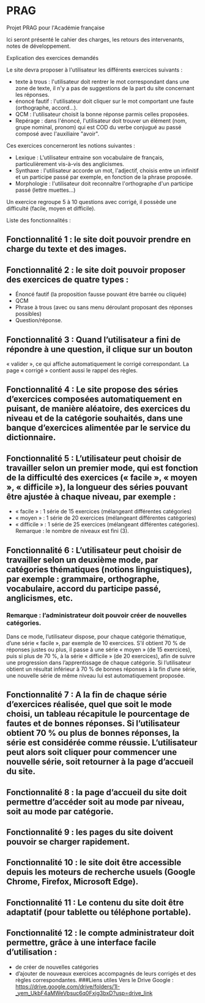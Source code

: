 # PRAG
Projet PRAG pour l'Académie française

Ici seront présenté le cahier des charges, les retours des intervenants, notes de développement.

Explication des exercices demandés

Le site devra proposer à l'utilisateur les différents exercices suivants :
- texte à trous : l'utilisateur doit rentrer le mot correspondant dans une zone de texte, il n'y a pas de suggestions de la part du site concernant les réponses.
- énoncé fautif : l'utilisateur doit cliquer sur le mot comportant une faute (orthographe, accord...).
- QCM : l'utilisateur choisit la bonne réponse parmis celles proposées.
- Repérage : dans l'énoncé, l'utilisateur doit trouver un élément (nom, grupe nominal, pronom) qui est COD du verbe conjugué au passé composé avec l'auxiliaire "avoir".

Ces exercices concerneront les notions suivantes :
- Lexique : L'utilisateur entraine son vocabulaire de français, particulièrement vis-à-vis des anglicismes.
- Synthaxe : l'utilisateur accorde un mot, l'adjectif, choisis entre un infinitif et un participe passé par exemple, en fonction de la phrase proposée.
- Morphologie : l'utilisateur doit reconnaître l'orthographe d'un participe passé (lettre muettes...)

Un exercice regroupe 5 à 10 questions avec corrigé, il possède une difficulté (facile, moyen et difficile).

Liste des fonctionnalités :
## Fonctionnalité 1 : le site doit pouvoir prendre en charge du texte et des images.
## Fonctionnalité 2 : le site doit pouvoir proposer des exercices de quatre types :
- Énoncé fautif (la proposition fausse pouvant être barrée ou cliquée)
- QCM
- Phrase à trous (avec ou sans menu déroulant proposant des réponses possibles)
- Question/réponse.
## Fonctionnalité 3 : Quand l’utilisateur a fini de répondre à une question, il clique sur un bouton
« valider », ce qui affiche automatiquement le corrigé correspondant. La page « corrigé » contient
aussi le rappel des règles.
## Fonctionnalité 4 : Le site propose des séries d’exercices composées automatiquement en puisant, de manière aléatoire, des exercices du niveau et de la catégorie souhaités, dans une banque d’exercices alimentée par le service du dictionnaire.
## Fonctionnalité 5 : L’utilisateur peut choisir de travailler selon un premier mode, qui est fonction de la difficulté des exercices (« facile », « moyen », « difficile »), la longueur des séries pouvant être ajustée à chaque niveau, par exemple :
- « facile » : 1 série de 15 exercices (mélangeant différentes catégories)
- « moyen » : 1 série de 20 exercices (mélangeant différentes catégories)
- « difficile » : 1 série de 25 exercices (mélangeant différentes catégories).
Remarque : le nombre de niveaux est fini (3).
## Fonctionnalité 6 : L’utilisateur peut choisir de travailler selon un deuxième mode, par catégories thématiques (notions linguistiques), par exemple : grammaire, orthographe, vocabulaire, accord du participe passé, anglicismes, etc.
### Remarque : l’administrateur doit pouvoir créer de nouvelles catégories.
Dans ce mode, l’utilisateur dispose, pour chaque catégorie thématique, d’une série « facile », par
exemple de 10 exercices. S’il obtient 70 % de réponses justes ou plus, il passe à une série « moyen »
(de 15 exercices), puis si plus de 70 %, à la série « difficile » (de 20 exercices), afin de suivre une
progression dans l’apprentissage de chaque catégorie. Si l’utilisateur obtient un résultat inférieur à
70 % de bonnes réponses à la fin d’une série, une nouvelle série de même niveau lui est
automatiquement proposée.
## Fonctionnalité 7 : A la fin de chaque série d’exercices réalisée, quel que soit le mode choisi, un tableau récapitule le pourcentage de fautes et de bonnes réponses. Si l’utilisateur obtient 70 % ou plus de bonnes réponses, la série est considérée comme réussie. L’utilisateur peut alors soit cliquer pour commencer une nouvelle série, soit retourner à la page d’accueil du site.
## Fonctionnalité 8 : la page d’accueil du site doit permettre d’accéder soit au mode par niveau, soit au mode par catégorie.
## Fonctionnalité 9 : les pages du site doivent pouvoir se charger rapidement.
## Fonctionnalité 10 : le site doit être accessible depuis les moteurs de recherche usuels (Google Chrome, Firefox, Microsoft Edge).
## Fonctionnalité 11 : Le contenu du site doit être adaptatif (pour tablette ou téléphone portable).
## Fonctionnalité 12 : le compte administrateur doit permettre, grâce à une interface facile d’utilisation :
- de créer de nouvelles catégories
- d’ajouter de nouveaux exercices accompagnés de leurs corrigés et des règles correspondantes.
###Liens utiles
Vers le Drive Google : https://drive.google.com/drive/folders/1I-_yem_UkbF4aMWeVbsuc6q0Fxig3bxD?usp=drive_link
